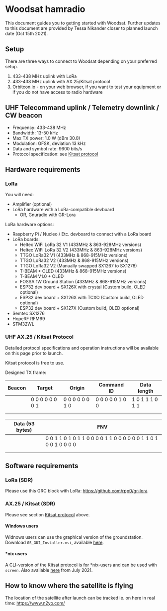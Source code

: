 # Woodsat hamradio

This document guides you to getting started with Woodsat.
Further updates to this document are provided by Tessa Nikander closer to planned launch date (Oct 15th 2021).

## Setup

There are three ways to connect to Woodsat depending on your preferred setup.

1) 433-438 MHz uplink with LoRa
2) 433-438 MHz uplink with AX.25/Kitsat protocol
3) Orbitcon.io - on your web browser, if you want to test your equipment or if you do not have access to radio hardware

## UHF Telecommand uplink / Telemetry downlink / CW beacon

* Frequency: 433-438 MHz
* Bandwidth: 13-50 kHz
* Max TX power: 1.0 W (dBm 30.0)
* Modulation: GFSK, deviation 13 kHz
* Data and symbol rate: 9600 bits/s
* Protocol specification: see [Kitsat protocol](#uhf-ax25--kitsat-protocol) 

## Hardware requirements

### LoRa

You will need:
* Amplifier (optional)
* LoRa hardware with a LoRa-compatible devboard
     * OR, Gnuradio with GR-Lora

LoRa hardware options:
* Raspberry Pi / Nucleo / Etc. devboard to connect with a LoRa board
* LoRa boards:
   * Heltec WiFi LoRa 32 V1 (433MHz & 863-928MHz versions)
   * Heltec WiFi LoRa 32 V2 (433MHz & 863-928MHz versions)
   * TTGO LoRa32 V1 (433MHz & 868-915MHz versions)
   * TTGO LoRa32 V2 (433MHz & 868-915MHz versions)
   * TTGO LoRa32 V2 (Manually swapped SX1267 to SX1278)
   * T-BEAM + OLED (433MHz & 868-915MHz versions)
   * T-BEAM V1.0 + OLED
   * FOSSA 1W Ground Station (433MHz & 868-915MHz versions)
   * ESP32 dev board + SX126X with crystal (Custom build, OLED optional)
   * ESP32 dev board + SX126X with TCXO (Custom build, OLED optional)
   * ESP32 dev board + SX127X (Custom build, OLED optional)
* Semtec SX1276
* HopeRF RFM69
* STM32WL

### UHF AX.25 / Kitsat Protocol

Detailed protocol specifications and operation instructions will be available on this page prior to launch.

Kitsat protocol is free to use.

Designed TX frame:

| Beacon | Target          | Origin          | Command ID      | Data length     |
|--------|-----------------|-----------------|-----------------|-----------------|
|        | 0 0 0 0 0 0 0 1 | 0 0 0 0 0 0 1 0 | 0 0 0 0 0 1 0 0 | 1 0 1 1 1 0 1 1 |
|        |                 |                 |                 |                 |
|        |                 |                 |                 |                 |

| Data (53 bytes) | FNV                                                                |
|-----------------|--------------------------------------------------------------------|
|                 | 0 0 1 1 0 1 0 1  1 0 0 0 0 1 1 0  0 0 0 0 0 1 1 0  1 0 0 1 0 0 0 0 |
|                 |                                                                    |
|                 |                                                                    | 

## Software requirements

### LoRa (SDR)

Please use this GRC block with LoRa: https://github.com/rpp0/gr-lora

### AX.25 / Kitsat (SDR)

Please see section [Kitsat protocol](#uhf-ax25--kitsat-protocol) above.

#### Windows users

Widnows users can use the graphical version of the groundstation. Download `GS_GUI_Installer.msi`, available [here](http://staging.kitsat.fi).

#### *nix users

A CLI-version of the Kitsat protocol is for \*nix-users and can be used with `screen`. Also available [here](http://staging.kitsat.fi) from July 2021.

## How to know where the satellite is flying

The location of the satellite after launch can be tracked ie. on here in real time:
https://www.n2yo.com/
